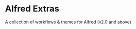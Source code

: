 Alfred Extras
=============
A collection of workflows & themes for [Alfred](http://www.alfredapp.com "Alfred App") (v2.0 and above)